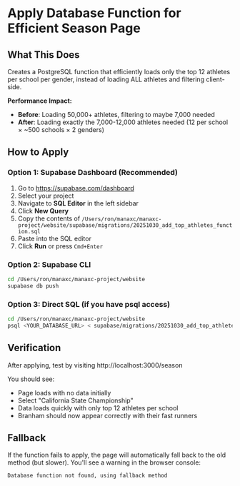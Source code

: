 # Apply Database Function for Efficient Season Page

## What This Does
Creates a PostgreSQL function that efficiently loads only the top 12 athletes per school per gender, instead of loading ALL athletes and filtering client-side.

**Performance Impact:**
- **Before**: Loading 50,000+ athletes, filtering to maybe 7,000 needed
- **After**: Loading exactly the 7,000-12,000 athletes needed (12 per school × ~500 schools × 2 genders)

## How to Apply

### Option 1: Supabase Dashboard (Recommended)

1. Go to https://supabase.com/dashboard
2. Select your project
3. Navigate to **SQL Editor** in the left sidebar
4. Click **New Query**
5. Copy the contents of `/Users/ron/manaxc/manaxc-project/website/supabase/migrations/20251030_add_top_athletes_function.sql`
6. Paste into the SQL editor
7. Click **Run** or press `Cmd+Enter`

### Option 2: Supabase CLI

```bash
cd /Users/ron/manaxc/manaxc-project/website
supabase db push
```

### Option 3: Direct SQL (if you have psql access)

```bash
cd /Users/ron/manaxc/manaxc-project/website
psql <YOUR_DATABASE_URL> < supabase/migrations/20251030_add_top_athletes_function.sql
```

## Verification

After applying, test by visiting http://localhost:3000/season

You should see:
- Page loads with no data initially
- Select "California State Championship"
- Data loads quickly with only top 12 athletes per school
- Branham should now appear correctly with their fast runners

## Fallback

If the function fails to apply, the page will automatically fall back to the old method (but slower). You'll see a warning in the browser console:
```
Database function not found, using fallback method
```
